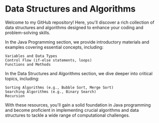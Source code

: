# Data Structures and Algorithms

Welcome to my GitHub repository! Here, you'll discover a rich collection of data structures and algorithms designed to enhance your coding and problem-solving skills.

In the Java Programming section, we provide introductory materials and examples covering essential concepts, including:

    Variables and Data Types
    Control Flow (if-else statements, loops)
    Functions and Methods

In the Data Structures and Algorithms section, we dive deeper into critical topics, including:

    Sorting Algorithms (e.g., Bubble Sort, Merge Sort)
    Searching Algorithms (e.g., Binary Search)
    Recursion

With these resources, you'll gain a solid foundation in Java programming and become proficient in implementing crucial algorithms and data structures to tackle a wide range of computational challenges.
